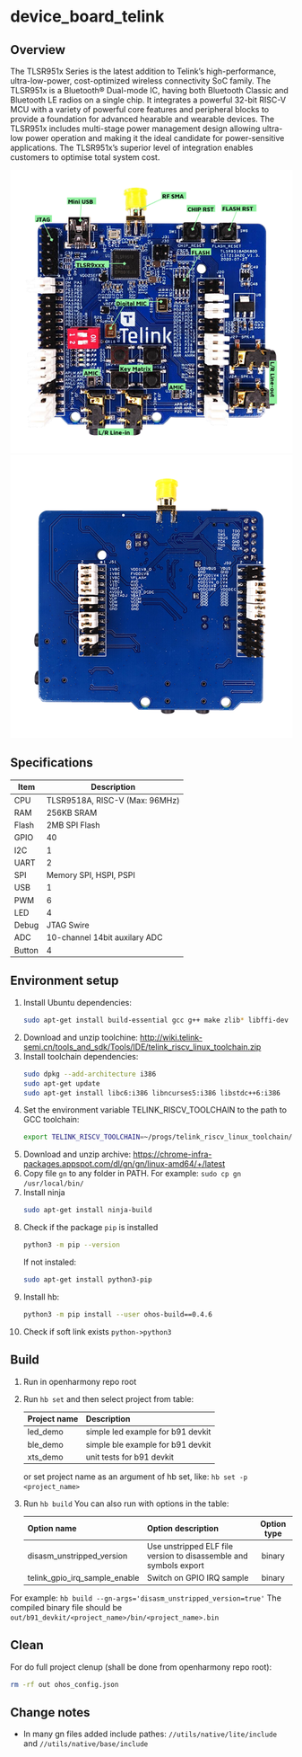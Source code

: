 # device_board_telink

## Overview

The TLSR951x Series is the latest addition to Telink’s high-performance, ultra-low-power,
cost-optimized wireless connectivity SoC family. The TLSR951x is a Bluetooth® Dual-mode IC,
having both Bluetooth Classic and Bluetooth LE radios on a single chip. It integrates a powerful
32-bit RISC-V MCU with a variety of powerful core features and peripheral blocks to provide a
foundation for advanced hearable and wearable devices. The TLSR951x includes multi-stage power
management design allowing ultra-low power operation and making it the ideal candidate for
power-sensitive applications. The TLSR951x’s superior level of integration enables customers
to optimise total system cost.

![Top](figures/tlsr9518adk80d_top_view.png)
![Bottom](figures/tlsr9518adk80d_bottom_view.png)

## Specifications

| Item	      | Description                      |
| ----------  | -------------------------------- |
| CPU	      | TLSR9518A, RISC-V (Max: 96MHz)   |
| RAM	      | 256KB SRAM                       |
| Flash	      | 2MB SPI Flash                    |
| GPIO	      | 40                               |
| I2C	      | 1                                |
| UART        | 2                                |
| SPI	      | Memory SPI, HSPI, PSPI           |
| USB	      | 1                                |
| PWM	      | 6                                |
| LED	      | 4                                |
| Debug 	  | JTAG Swire                       |
| ADC	      | 10-channel 14bit auxilary ADC    |
| Button	  | 4                                |

## Environment setup

1. Install Ubuntu dependencies:
   ```bash
   sudo apt-get install build-essential gcc g++ make zlib* libffi-dev e2fsprogs pkg-config flex bison perl bc openssl libssl-dev libelf-dev libc6-dev-amd64 binutils binutils-dev libdwarf-dev u-boot-tools mtd-utils gcc-arm-linux-gnueabi cpio device-tree-compiler
   ```
2. Download and unzip toolchine: http://wiki.telink-semi.cn/tools_and_sdk/Tools/IDE/telink_riscv_linux_toolchain.zip
3. Install toolchain dependencies:
   ```bash
   sudo dpkg --add-architecture i386
   sudo apt-get update
   sudo apt-get install libc6:i386 libncurses5:i386 libstdc++6:i386
   ```
4. Set the environment variable TELINK_RISCV_TOOLCHAIN to the path to GCC toolchain:
   ```bash
   export TELINK_RISCV_TOOLCHAIN=~/progs/telink_riscv_linux_toolchain/nds32le-elf-mculib-v5f/bin
   ```
5. Download and unzip archive: https://chrome-infra-packages.appspot.com/dl/gn/gn/linux-amd64/+/latest
6. Copy file `gn` to any folder in PATH. For example: `sudo cp gn /usr/local/bin/`
7. Install ninja
   ```bash
   sudo apt-get install ninja-build
   ```
8. Check if the package `pip` is installed
   ```bash
   python3 -m pip --version
   ```
   If not instaled:
   ```bash
   sudo apt-get install python3-pip
   ```
9. Install hb:
      ```bash
      python3 -m pip install --user ohos-build==0.4.6
      ```
10. Check if soft link exists `python->python3`

## Build

1. Run in openharmony repo root
3. Run `hb set` and then select project from table:

   | Project name | Description |
   | :--- | :--- |
   | led_demo | simple led example for b91 devkit |
   | ble_demo | simple ble example for b91 devkit |
   | xts_demo | unit tests for b91 devkit |
   
   or set project name as an argument of hb set, like: `hb set -p <project_name>`

4. Run `hb build`
   You can also run with options in the table:

   | Option name | Option description | Option type |
   | :--- | :--- | :---: |
   | disasm_unstripped_version | Use unstripped ELF file version to disassemble and symbols export | binary |
   | telink_gpio_irq_sample_enable | Switch on GPIO IRQ sample | binary | 

For example: `hb build --gn-args='disasm_unstripped_version=true'`
The compiled binary file should be `out/b91_devkit/<project_name>/bin/<project_name>.bin`

## Clean
For do full project clenup (shall be done from openharmony repo root):
```bash
rm -rf out ohos_config.json
```

## Change notes
* In many gn files added include pathes: `//utils/native/lite/include` and `//utils/native/base/include`
